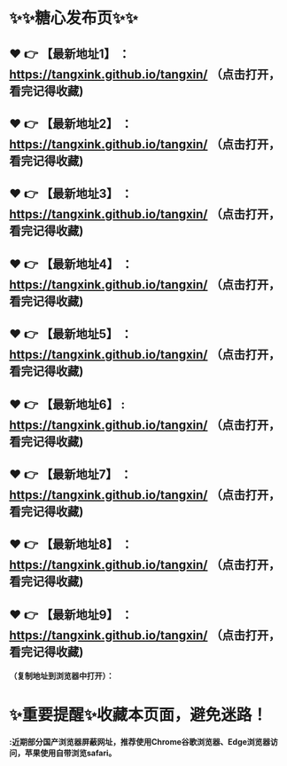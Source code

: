 # :sparkles::sparkles:糖心发布页:sparkles::sparkles:

 :heart: :point_right: 【最新地址1】 ：https://tangxink.github.io/tangxin/   （点击打开，看完记得收藏)
 ------
 :heart: :point_right: 【最新地址2】 ：https://tangxink.github.io/tangxin/   （点击打开，看完记得收藏)
 ------
 :heart: :point_right: 【最新地址3】 ：https://tangxink.github.io/tangxin/   （点击打开，看完记得收藏)
 ------
 :heart: :point_right: 【最新地址4】 ：https://tangxink.github.io/tangxin/   （点击打开，看完记得收藏)
 ------
 :heart: :point_right: 【最新地址5】 ：https://tangxink.github.io/tangxin/   （点击打开，看完记得收藏)
 ------
 :heart: :point_right: 【最新地址6】 : https://tangxink.github.io/tangxin/   （点击打开，看完记得收藏)
 ------
 :heart: :point_right: 【最新地址7】 ：https://tangxink.github.io/tangxin/   （点击打开，看完记得收藏)
 ------
 :heart: :point_right: 【最新地址8】 ：https://tangxink.github.io/tangxin/   （点击打开，看完记得收藏)
 ------
 :heart: :point_right: 【最新地址9】 ：https://tangxink.github.io/tangxin/   （点击打开，看完记得收藏)
  ------

  
#### （复制地址到浏览器中打开）：
# :sparkles:重要提醒:sparkles:收藏本页面，避免迷路！
#### :近期部分国产浏览器屏蔽网址，推荐使用Chrome谷歌浏览器、Edge浏览器访问，苹果使用自带浏览safari。
